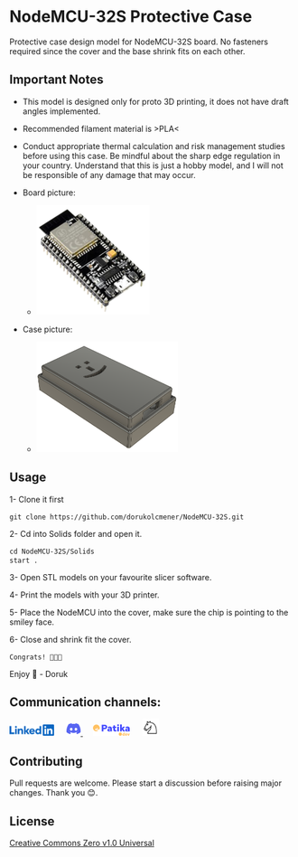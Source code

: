 # NodeMCU-32S Protective Case

Protective case design model for NodeMCU-32S board. No fasteners required since the cover and the base shrink fits on each other.

## Important Notes

- This model is designed only for proto 3D printing, it does not have draft angles implemented.
- Recommended filament material is >PLA<
- Conduct appropriate thermal calculation and risk management studies before using this case. Be mindful about the sharp edge regulation in your country. Understand that this is just a hobby model, and I will not be responsible of any damage that may occur.

- Board picture:

  - <img src="Pictures\NodeMCU-ESP32-Board.png" width=200/>

- Case picture:

  - <img src="Pictures\NodeMCU-ESP32-CASE.png" width=250/>

## Usage

1- Clone it first

```
git clone https://github.com/dorukolcmener/NodeMCU-32S.git
```

2- Cd into Solids folder and open it.

```
cd NodeMCU-32S/Solids
start .
```

3- Open STL models on your favourite slicer software.

4- Print the models with your 3D printer.

5- Place the NodeMCU into the cover, make sure the chip is pointing to the smiley face.

6- Close and shrink fit the cover.

```
Congrats! 🥳🥳🥳
```

Enjoy 🚀 - Doruk

## Communication channels:

<a href="https://www.linkedin.com/in/dorukolcmener/"><img src="Assets/LinkedIn-Blue-96-2x.png" height=20 /></a> &emsp;
<a href="https://discord.com/users/772126247685718036" target="_blank">
<img src="Assets/discord.svg" height=25/>
</a> &emsp;
<a href="https://app.patika.dev/kaolin"><img src="Assets/newPatikaLogo.svg" height=20/></a> &emsp;
<a href="https://lichess.org/@/dorukovic"><img src="Assets/Lichess_Logo.svg" height=30 /></a>

## Contributing

Pull requests are welcome. Please start a discussion before raising major changes. Thank you 😊.

## License

[Creative Commons Zero v1.0 Universal](LICENSE)
